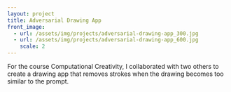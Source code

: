 ```yaml
---
layout: project
title: Adversarial Drawing App
front_image:
  - url: /assets/img/projects/adversarial-drawing-app_300.jpg
  - url: /assets/img/projects/adversarial-drawing-app_600.jpg
    scale: 2
---
```


For the course Computational Creativity, I collaborated with two others to create a drawing app that removes strokes when the drawing becomes too similar to the prompt.